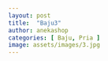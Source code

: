 ```yaml
---
layout: post
title:  "Baju3"
author: anekashop
categories: [ Baju, Pria ]
image: assets/images/3.jpg
---
```

